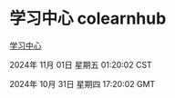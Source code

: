 # 学习中心 colearnhub
[学习中心](http://219.139.197.74:56308/colearnhub/)

2024年 11月 01日 星期五 01:20:02 CST

2024年 10月 31日 星期四 17:20:02 GMT
